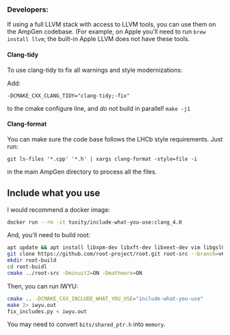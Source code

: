 ### Developers:
If using a full LLVM stack with access to LLVM tools, you can use them on
the AmpGen codebase. (For example, on Apple you'll need to run `brew install llvm`; the
built-in Apple LLVM does not have these tools.

#### Clang-tidy
To use clang-tidy to fix all warnings and style modernizations:

Add:

```shell
-DCMAKE_CXX_CLANG_TIDY="clang-tidy;-fix"
```
to the cmake configure line, and *do not* build in parallel! `make -j1`

#### Clang-format

You can make sure the code base follows the LHCb style requirements. Just run:

```shell
git ls-files '*.cpp' '*.h' | xargs clang-format -style=file -i
```

in the main AmpGen directory to process all the files.

## Include what you use

I would recommend a docker image:

```bash
docker run --rm -it tuxity/include-what-you-use:clang_4.0
```

And, you'll need to build root:

```bash
apt update && apt install libxpm-dev libxft-dev libxext-dev vim libgsl0-dev
git clone https://github.com/root-project/root.git root-src --branch=v6-12-06
mkdir root-build
cd root-buidl
cmake ../root-src -Dminuit2=ON -Dmathmore=ON
```

Then, you can run IWYU:

```bash
cmake .. -DCMAKE_CXX_INCLUDE_WHAT_YOU_USE="include-what-you-use"
make 2> iwyu.out
fix_includes.py < iwyu.out
```

You may need to convert `bits/shared_ptr.h` into `memory`.


